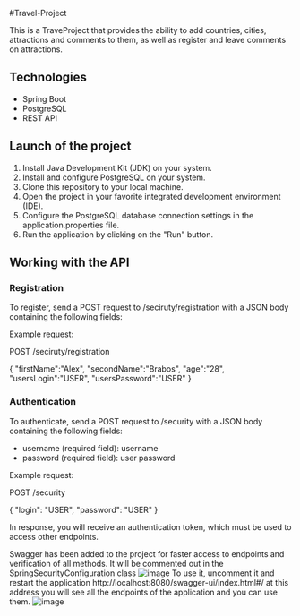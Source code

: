 #Travel-Project

This is a TraveProject that provides the ability to add countries, cities, attractions and comments to them, as well as register and leave comments on attractions.

## Technologies

- Spring Boot
- PostgreSQL
- REST API

## Launch of the project

1. Install Java Development Kit (JDK) on your system.
2. Install and configure PostgreSQL on your system.
3. Clone this repository to your local machine.
4. Open the project in your favorite integrated development environment (IDE).
5. Configure the PostgreSQL database connection settings in the application.properties file.
6. Run the application by clicking on the "Run" button.

## Working with the API

### Registration

To register, send a POST request to /seciruty/registration with a JSON body containing the following fields:


Example request:

POST /seciruty/registration

{
     "firstName":"Alex",
     "secondName":"Brabos",
     "age":"28",
     "usersLogin":"USER",
     "usersPassword":"USER"
}


### Authentication

To authenticate, send a POST request to /security with a JSON body containing the following fields:

- username (required field): username
- password (required field): user password

Example request:

POST /security

{
   "login": "USER",
   "password": "USER"
}


In response, you will receive an authentication token, which must be used to access other endpoints.

Swagger has been added to the project for faster access to endpoints and verification of all methods.
It will be commented out in the SpringSecurityConfiguration class
![image](https://github.com/Fuzzylolpro/Travel-Project/assets/132467383/bfd5933f-f111-4616-90f8-b3fd3baa2c00)
To use it, uncomment it and restart the application
http://localhost:8080/swagger-ui/index.html#/ at this address you will see all the endpoints of the application and you can use them.
![image](https://github.com/Fuzzylolpro/Travel-Project/assets/132467383/dbad818c-7fa3-4147-aafe-6d3cdc71782a)



